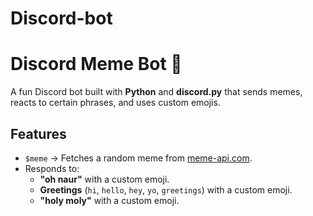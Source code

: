 # Discord-bot

# Discord Meme Bot 🤖

A fun Discord bot built with **Python** and **discord.py** that sends memes, reacts to certain phrases, and uses custom emojis.  

## Features
- `$meme` → Fetches a random meme from [meme-api.com](https://meme-api.com/).  
- Responds to:
  - **"oh naur"** with a custom emoji.  
  - **Greetings** (`hi`, `hello`, `hey`, `yo`, `greetings`) with a custom emoji.  
  - **"holy moly"** with a custom emoji. 
